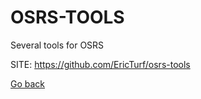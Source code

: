 # OSRS-TOOLS
 
 Several tools for OSRS
 
 SITE: https://github.com/EricTurf/osrs-tools

 [Go back](https://portable-linux-apps.github.io/apps.html)
